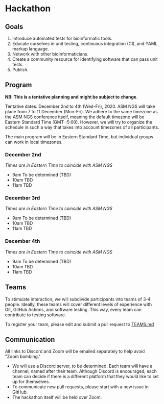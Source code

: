 # Hackathon

## Goals

1. Introduce automated tests for bioinformatic tools.
2. Educate ourselves in unit testing, continuous integration (CI), and YAML markup language.
3. Network with other bioinformaticians.
4. Create a community resource for identifying software that can pass unit tests.
5. Publish.

## Program

**NB: This is a tentative planning and might be subject to change.**

Tentative dates: December 2nd to 4th (Wed-Fri), 2020. ASM NGS will take place from 7 to 11 December (Mon-Fri).
We adhere to the same timezone as the ASM NGS conference itself, meaning the default timezone will be Eastern Standard Time (GMT -5:00).
However, we will try to organize the schedule in such a way that takes into account timezones of all participants.

The main program will be in Eastern Standard Time, but individual groups can work in local timezones.

### December 2nd

_Times are in Eastern Time to coincide with ASM NGS_

* 9am To be determined (TBD)
* 10am TBD
* 11am TBD

### December 3rd

_Times are in Eastern Time to coincide with ASM NGS_

* 9am To be determined (TBD)
* 10am TBD
* 11am TBD

### December 4th

_Times are in Eastern Time to coincide with ASM NGS_

* 9am To be determined (TBD)
* 10am TBD
* 11am TBD

## Teams

To stimulate interaction, we will subdivide participants into teams of 3-4 people.
Ideally, these teams will cover different levels of experience with Git, GitHub Actions, and software testing.
This way, every team can contribute to testing software.

To register your team, please edit and submit a pull request to [TEAMS.md](/TEAMS.md)

## Communication

All links to Discord and Zoom will be emailed separately to help avoid "Zoom bombing."

* We will use a Discord server, to be determined.
Each team will have a channel, named after their team.
Although Discord is encouraged, each team can decide if there is a different platform that they would like to set up for themselves.
* To communicate new pull requests, please start with a new issue in GitHub.
* The hackathon itself will be held over Zoom.
